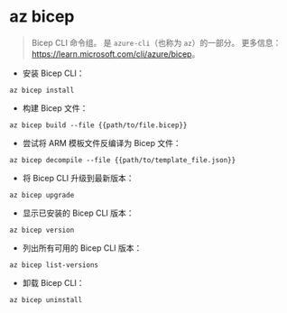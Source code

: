 # az bicep

> Bicep CLI 命令组。
> 是 `azure-cli`（也称为 `az`）的一部分。
> 更多信息：<https://learn.microsoft.com/cli/azure/bicep>。

- 安装 Bicep CLI：

`az bicep install`

- 构建 Bicep 文件：

`az bicep build --file {{path/to/file.bicep}}`

- 尝试将 ARM 模板文件反编译为 Bicep 文件：

`az bicep decompile --file {{path/to/template_file.json}}`

- 将 Bicep CLI 升级到最新版本：

`az bicep upgrade`

- 显示已安装的 Bicep CLI 版本：

`az bicep version`

- 列出所有可用的 Bicep CLI 版本：

`az bicep list-versions`

- 卸载 Bicep CLI：

`az bicep uninstall`